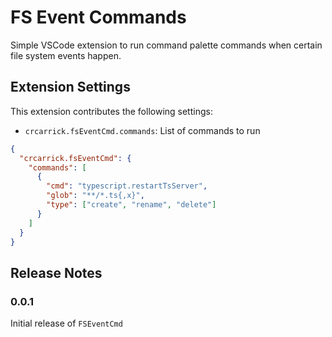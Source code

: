 # FS Event Commands

Simple VSCode extension to run command palette commands when certain file system events happen.

## Extension Settings

This extension contributes the following settings:

* `crcarrick.fsEventCmd.commands`: List of commands to run

```json
{
  "crcarrick.fsEventCmd": {
    "commands": [
      {
        "cmd": "typescript.restartTsServer",
        "glob": "**/*.ts{,x}",
        "type": ["create", "rename", "delete"]
      }
    ]
  }
}
```

## Release Notes

### 0.0.1

Initial release of `FSEventCmd`
